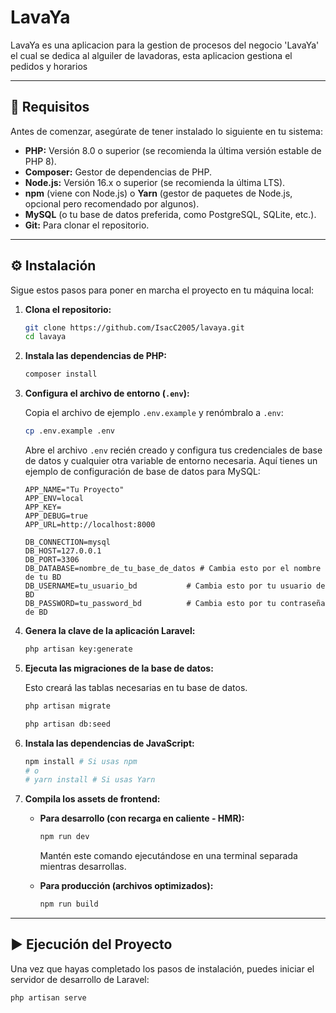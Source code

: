 # LavaYa

LavaYa es una aplicacion para la gestion de procesos del negocio 'LavaYa' el cual 
se dedica al alguiler de lavadoras, esta aplicacion gestiona el pedidos y horarios

---

## 🚀 Requisitos

Antes de comenzar, asegúrate de tener instalado lo siguiente en tu sistema:

* **PHP:** Versión 8.0 o superior (se recomienda la última versión estable de PHP 8).
* **Composer:** Gestor de dependencias de PHP.
* **Node.js:** Versión 16.x o superior (se recomienda la última LTS).
* **npm** (viene con Node.js) o **Yarn** (gestor de paquetes de Node.js, opcional pero recomendado por algunos).
* **MySQL** (o tu base de datos preferida, como PostgreSQL, SQLite, etc.).
* **Git:** Para clonar el repositorio.

---

## ⚙️ Instalación

Sigue estos pasos para poner en marcha el proyecto en tu máquina local:

1.  **Clona el repositorio:**

    ```bash
    git clone https://github.com/IsacC2005/lavaya.git
    cd lavaya
    ```

2.  **Instala las dependencias de PHP:**

    ```bash
    composer install
    ```

3.  **Configura el archivo de entorno (`.env`):**

    Copia el archivo de ejemplo `.env.example` y renómbralo a `.env`:

    ```bash
    cp .env.example .env
    ```

    Abre el archivo `.env` recién creado y configura tus credenciales de base de datos y cualquier otra variable de entorno necesaria. Aquí tienes un ejemplo de configuración de base de datos para MySQL:

    ```env
    APP_NAME="Tu Proyecto"
    APP_ENV=local
    APP_KEY=
    APP_DEBUG=true
    APP_URL=http://localhost:8000

    DB_CONNECTION=mysql
    DB_HOST=127.0.0.1
    DB_PORT=3306
    DB_DATABASE=nombre_de_tu_base_de_datos # Cambia esto por el nombre de tu BD
    DB_USERNAME=tu_usuario_bd           # Cambia esto por tu usuario de BD
    DB_PASSWORD=tu_password_bd          # Cambia esto por tu contraseña de BD
    ```

4.  **Genera la clave de la aplicación Laravel:**

    ```bash
    php artisan key:generate
    ```

5.  **Ejecuta las migraciones de la base de datos:**

    Esto creará las tablas necesarias en tu base de datos.

    ```bash
    php artisan migrate
    ```

    ```bash
    php artisan db:seed
    ```

6.  **Instala las dependencias de JavaScript:**

    ```bash
    npm install # Si usas npm
    # o
    # yarn install # Si usas Yarn
    ```

7.  **Compila los assets de frontend:**

    * **Para desarrollo (con recarga en caliente - HMR):**

        ```bash
        npm run dev
        ```
        Mantén este comando ejecutándose en una terminal separada mientras desarrollas.

    * **Para producción (archivos optimizados):**

        ```bash
        npm run build
        ```

---

## ▶️ Ejecución del Proyecto

Una vez que hayas completado los pasos de instalación, puedes iniciar el servidor de desarrollo de Laravel:

```bash
php artisan serve
